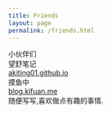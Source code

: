 ```yaml
---
title: Friends
layout: page
permalink: /friends.html
---
```

<div class="page-title">小伙伴们</div>

<div class="things">

  <div class="things-item">
    <div class="things-title">
      望舒笔记
    </div>
    <div class="things-link">
      <div>
        <a href="https://akiting01.github.io/">akiting01.github.io</a>
      </div>
    </div>
  </div>

  <div class="things-item">
    <div class="things-title">
      摸鱼中
    </div>
    <div class="things-link">
      <div>
        <a href="https://blog.kifuan.me">blog.kifuan.me</a>
      </div>
    </div>
    <div class="things-list">
      <div>
        随便写写,喜欢做点有趣的事情.
      </div>
    </div>
  </div>

</div>


